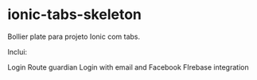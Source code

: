 # ionic-tabs-skeleton

Bollier plate para projeto Ionic com tabs.

Inclui:

Login
Route guardian
Login with email and Facebook
FIrebase integration
